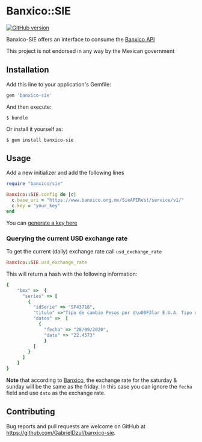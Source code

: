 # Banxico::SIE

[![GitHub version](https://badge.fury.io/gh/GABRIELDZUL%2FBANXICO-SIE.svg)](https://badge.fury.io/gh/GABRIELDZUL%2FBANXICO-SIE)

Banxico-SIE offers an interface to consume the [Banxico API](https://www.banxico.org.mx/SieAPIRest/service/v1/)

This project is not endorsed in any way by the Mexican government

## Installation

Add this line to your application's Gemfile:

```ruby
gem 'banxico-sie'
```

And then execute:

    $ bundle

Or install it yourself as:

    $ gem install banxico-sie

## Usage

Add a new initializer and add the following lines
```ruby
require "banxico/sie"

Banxico::SIE.config do |c|
  c.base_uri = "https://www.banxico.org.mx/SieAPIRest/service/v1/"
  c.key = "your_key"
end
```

You can [generate a key here](https://www.banxico.org.mx/SieAPIRest/service/v1/token)

### Querying the current USD exchange rate

To get the current (daily) exchange rate call `usd_exchange_rate`

```ruby
Banxico::SIE.usd_exchange_rate
```

This will return a hash with the following information:
```ruby
{
    "bmx" =>  {
      "series" => [
        {
          "idSerie" => "SF43718",
          "titulo" =>"Tipo de cambio Pesos por d\u00F3lar E.U.A. Tipo d   cambio para solventar                 obligaciones            denominadas en moneda extranjera Fecha de determinaci\u00F3n (FIX)",
          "datos" =>  [
            {
              "fecha" => "28/09/2020",
              "dato" => "22.4573"
              }
          ]
        }
      ]
    }
}
```

**Note** that according to [Banxico](https://www.banxico.org.mx/), the exchange rate for the saturday & sunday will be the same as the friday. In this case you can ignore the `fecha` field and use `dato` as the exchange rate.


## Contributing

Bug reports and pull requests are welcome on GitHub at https://github.com/GabrielDzul/banxico-sie.
